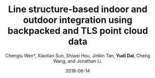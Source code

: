 ---
layout: single
permalink: /publication/2018-line-structure/
title: "Line structure-based indoor and outdoor integration using backpacked and TLS point cloud data"
# excerpt: "Project HSC4D"
author_profile: false
date: 2018-06-14
collection: publications
venue: IEEE GRSL
journal: IEEE Geoscience and Remote Sensing Letters
author: "Chenglu Wen*, Xiaotian Sun, Shiwei Hou, Jinbin Tan, <strong>Yudi Dai</strong>, Cheng Wang, and Jonathan Li."
paper: "https://ieeexplore.ieee.org/document/8424509"
videopath: "/images/grsl2018.mp4"
redirect_from: 
  - "/publication/2018-line-structure.html"
#   - "/hsc4d/"
#   - "/hsc4d.html"
---